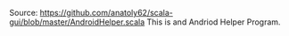 Source: https://github.com/anatoly62/scala-gui/blob/master/AndroidHelper.scala
This is and Andriod Helper Program.
